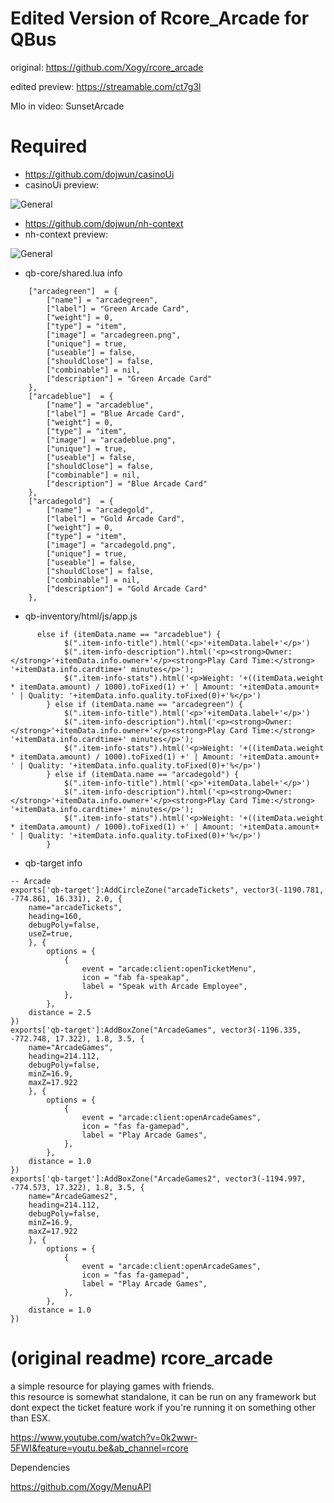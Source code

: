 # Edited Version of Rcore_Arcade for QBus

original: https://github.com/Xogy/rcore_arcade

edited preview: https://streamable.com/ct7g3l

Mlo in video: SunsetArcade

# Required
- https://github.com/dojwun/casinoUi
- casinoUi preview:

![General](https://i.imgur.com/t33DItt.png)

- https://github.com/dojwun/nh-context
- nh-context preview: 

![General](https://i.imgur.com/8hIjMQa.png)

- qb-core/shared.lua info
```
	["arcadegreen"]  = {
		["name"] = "arcadegreen",
		["label"] = "Green Arcade Card",
		["weight"] = 0, 		
		["type"] = "item", 		
		["image"] = "arcadegreen.png", 		
		["unique"] = true, 		
		["useable"] = false, 	
		["shouldClose"] = false,	   
		["combinable"] = nil,   
		["description"] = "Green Arcade Card"
	},
	["arcadeblue"]  = {
		["name"] = "arcadeblue",
		["label"] = "Blue Arcade Card",
		["weight"] = 0, 		
		["type"] = "item", 		
		["image"] = "arcadeblue.png", 		
		["unique"] = true, 		
		["useable"] = false, 	
		["shouldClose"] = false,	   
		["combinable"] = nil,   
		["description"] = "Blue Arcade Card"
	},
	["arcadegold"]  = {
		["name"] = "arcadegold",
		["label"] = "Gold Arcade Card",
		["weight"] = 0, 		
		["type"] = "item", 		
		["image"] = "arcadegold.png", 		
		["unique"] = true, 		
		["useable"] = false, 	
		["shouldClose"] = false,	   
		["combinable"] = nil,   
		["description"] = "Gold Arcade Card"
	},
 ``` 
- qb-inventory/html/js/app.js
```
	  else if (itemData.name == "arcadeblue") {
            $(".item-info-title").html('<p>'+itemData.label+'</p>')
            $(".item-info-description").html('<p><strong>Owner: </strong>'+itemData.info.owner+'</p><strong>Play Card Time:</strong> '+itemData.info.cardtime+' minutes</p>'); 
            $(".item-info-stats").html('<p>Weight: '+((itemData.weight * itemData.amount) / 1000).toFixed(1) +' | Amount: '+itemData.amount+ ' | Quality: '+itemData.info.quality.toFixed(0)+'%</p>') 
        } else if (itemData.name == "arcadegreen") {
            $(".item-info-title").html('<p>'+itemData.label+'</p>')
            $(".item-info-description").html('<p><strong>Owner: </strong>'+itemData.info.owner+'</p><strong>Play Card Time:</strong> '+itemData.info.cardtime+' minutes</p>'); 
            $(".item-info-stats").html('<p>Weight: '+((itemData.weight * itemData.amount) / 1000).toFixed(1) +' | Amount: '+itemData.amount+ ' | Quality: '+itemData.info.quality.toFixed(0)+'%</p>') 
        } else if (itemData.name == "arcadegold") {
            $(".item-info-title").html('<p>'+itemData.label+'</p>')
            $(".item-info-description").html('<p><strong>Owner: </strong>'+itemData.info.owner+'</p><strong>Play Card Time:</strong> '+itemData.info.cardtime+' minutes</p>'); 
            $(".item-info-stats").html('<p>Weight: '+((itemData.weight * itemData.amount) / 1000).toFixed(1) +' | Amount: '+itemData.amount+ ' | Quality: '+itemData.info.quality.toFixed(0)+'%</p>') 
        }
  ```
- qb-target info
```
-- Arcade
exports['qb-target']:AddCircleZone("arcadeTickets", vector3(-1190.781, -774.861, 16.331), 2.0, {
    name="arcadeTickets",
    heading=160,
    debugPoly=false,
    useZ=true,
    }, {
        options = {
            {
                event = "arcade:client:openTicketMenu",
                icon = "fab fa-speakap",
                label = "Speak with Arcade Employee",
            },
        },
    distance = 2.5 
})
exports['qb-target']:AddBoxZone("ArcadeGames", vector3(-1196.335, -772.748, 17.322), 1.8, 3.5, {
    name="ArcadeGames",
    heading=214.112,
    debugPoly=false,
    minZ=16.9,
    maxZ=17.922
    }, {
        options = {
            {
                event = "arcade:client:openArcadeGames",
                icon = "fas fa-gamepad",
                label = "Play Arcade Games", 
            },
        },
    distance = 1.0
})
exports['qb-target']:AddBoxZone("ArcadeGames2", vector3(-1194.997, -774.573, 17.322), 1.8, 3.5, {
    name="ArcadeGames2",
    heading=214.112,
    debugPoly=false,
    minZ=16.9,
    maxZ=17.922
    }, {
        options = {
            {
                event = "arcade:client:openArcadeGames",
                icon = "fas fa-gamepad",
                label = "Play Arcade Games", 
            },
        },
    distance = 1.0
})
```















# (original readme) rcore_arcade 
a simple resource for playing games with friends.<br>this resource is somewhat standalone, it can be run on any framework but dont expect the ticket feature work if you're running it on something other than ESX.

https://www.youtube.com/watch?v=0k2wwr-5FWI&feature=youtu.be&ab_channel=rcore

Dependencies

https://github.com/Xogy/MenuAPI
